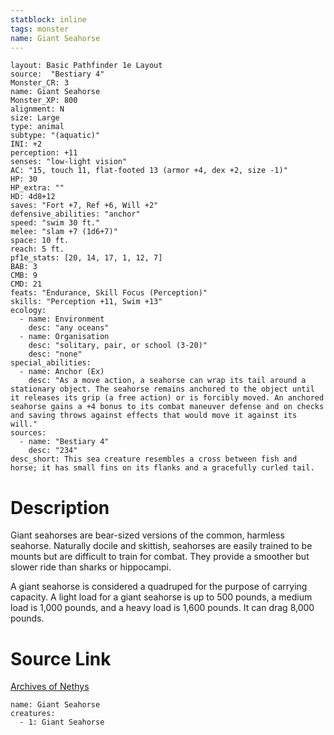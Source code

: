 ```yaml
---
statblock: inline
tags: monster
name: Giant Seahorse
---
```

```statblock
layout: Basic Pathfinder 1e Layout
source:  "Bestiary 4"
Monster_CR: 3
name: Giant Seahorse
Monster_XP: 800
alignment: N
size: Large
type: animal
subtype: "(aquatic)"
INI: +2
perception: +11
senses: "low-light vision"
AC: "15, touch 11, flat-footed 13 (armor +4, dex +2, size -1)"
HP: 30
HP_extra: ""
HD: 4d8+12
saves: "Fort +7, Ref +6, Will +2"
defensive_abilities: "anchor"
speed: "swim 30 ft."
melee: "slam +7 (1d6+7)"
space: 10 ft.
reach: 5 ft.
pf1e_stats: [20, 14, 17, 1, 12, 7]
BAB: 3
CMB: 9
CMD: 21
feats: "Endurance, Skill Focus (Perception)"
skills: "Perception +11, Swim +13"
ecology:
  - name: Environment
    desc: "any oceans"
  - name: Organisation
    desc: "solitary, pair, or school (3-20)"
    desc: "none"
special_abilities:
  - name: Anchor (Ex)
    desc: "As a move action, a seahorse can wrap its tail around a stationary object. The seahorse remains anchored to the object until it releases its grip (a free action) or is forcibly moved. An anchored seahorse gains a +4 bonus to its combat maneuver defense and on checks and saving throws against effects that would move it against its will."
sources:
  - name: "Bestiary 4"
    desc: "234"
desc_short: This sea creature resembles a cross between fish and horse; it has small fins on its flanks and a gracefully curled tail.
```
# Description
Giant seahorses are bear-sized versions of the common, harmless seahorse. Naturally docile and skittish, seahorses are easily trained to be mounts but are difficult to train for combat. They provide a smoother but slower ride than sharks or hippocampi.

A giant seahorse is considered a quadruped for the purpose of carrying capacity. A light load for a giant seahorse is up to 500 pounds, a medium load is 1,000 pounds, and a heavy load is 1,600 pounds. It can drag 8,000 pounds.
# Source Link
[Archives of Nethys](https://aonprd.com/MonsterDisplay.aspx?ItemName=Giant%20Seahorse)
```encounter-table
name: Giant Seahorse
creatures:
  - 1: Giant Seahorse
```
